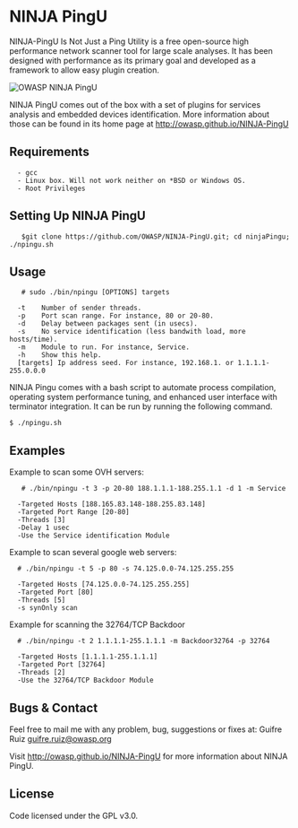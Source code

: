 NINJA PingU
===========
NINJA-PingU Is Not Just a Ping Utility is a free open-source high performance network scanner tool for large scale analyses. It has been designed with performance as its primary goal and developed as a framework to allow easy plugin creation.

![OWASP NINJA PingU](https://raw.githubusercontent.com/OWASP/NINJA-PingU/gh-pages/images/ninjapingu_small.png)

NINJA PingU comes out of the box with a set of plugins for services analysis and embedded devices identification. More information about those can be found in its home page at http://owasp.github.io/NINJA-PingU




Requirements
------------
      - gcc
      - Linux box. Will not work neither on *BSD or Windows OS.
      - Root Privileges


Setting Up NINJA PingU
---------------------
       $git clone https://github.com/OWASP/NINJA-PingU.git; cd ninjaPingu; ./npingu.sh

Usage
-----
       # sudo ./bin/npingu [OPTIONS] targets

      -t    Number of sender threads.
      -p	Port scan range. For instance, 80 or 20-80.
      -d	Delay between packages sent (in usecs).
      -s	No service identification (less bandwith load, more hosts/time).
      -m	Module to run. For instance, Service.
      -h	Show this help.
      [targets] Ip address seed. For instance, 192.168.1. or 1.1.1.1-255.0.0.0


 NINJA Pingu comes with a bash script to automate process compilation, operating system performance tuning, and enhanced user interface with terminator integration. It can be run by running the following command.
 	
 	$ ./npingu.sh


Examples
--------

Example to scan some OVH servers:

       # ./bin/npingu -t 3 -p 20-80 188.1.1.1-188.255.1.1 -d 1 -m Service

      -Targeted Hosts [188.165.83.148-188.255.83.148]
      -Targeted Port Range [20-80]
      -Threads [3]
      -Delay 1 usec
      -Use the Service identification Module

Example to scan several google web servers:

      # ./bin/npingu -t 5 -p 80 -s 74.125.0.0-74.125.255.255

      -Targeted Hosts [74.125.0.0-74.125.255.255]
      -Targeted Port [80]
      -Threads [5]
      -s synOnly scan

Example for scanning the 32764/TCP Backdoor

      # ./bin/npingu -t 2 1.1.1.1-255.1.1.1 -m Backdoor32764 -p 32764

      -Targeted Hosts [1.1.1.1-255.1.1.1]
      -Targeted Port [32764]
      -Threads [2]
      -Use the 32764/TCP Backdoor Module


Bugs & Contact
--------------
Feel free to mail me with any problem, bug, suggestions or fixes at:
Guifre Ruiz <guifre.ruiz@owasp.org>

Visit http://owasp.github.io/NINJA-PingU for more information about NINJA PingU.

License
-------
Code licensed under the GPL v3.0.

